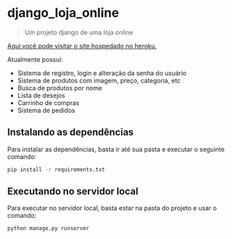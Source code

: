 # django_loja_online
> Um projeto django de uma loja online

[Aqui você pode visitar o site hospedado no heroku.](https://django-loja-online.herokuapp.com/ "Site do projeto")

Atualmente possui:

- Sistema de registro, login e alteração da senha do usuário
- Sistema de produtos com imagem, preço, categoria, etc
- Busca de produtos por nome
- Lista de desejos
- Carrinho de compras
- Sistema de pedidos

## Instalando as dependências
Para instalar as dependências, basta ir até sua pasta e executar o seguinte comando:

```sh
pip install -r requirements.txt
```

## Executando no servidor local
Para executar no servidor local, basta estar na pasta do projeto e usar o comando:

```sh
python manage.py runserver
```